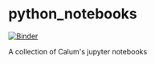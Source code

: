 # python_notebooks

[![Binder](http://mybinder.org/badge.svg)](http://mybinder.org:/repo/calumroy/python_notebooks)

A collection of Calum's jupyter notebooks
